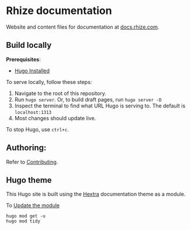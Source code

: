 # Rhize documentation

Website and content files for documentation at [docs.rhize.com](https://docs.rhize.com).

## Build locally

**Prerequisites**:
- [Hugo Installed](https://gohugo.io/installation/)


To serve locally, follow these steps:

1. Navigate to the root of this repository.
2. Run `hugo server`. Or, to build draft pages, run `hugo server -D`
3. Inspect the terminal to find what URL Hugo is serving to. The default is `localhost:1313`
4. Most changes should update live.

To stop Hugo, use `ctrl+c`.

## Authoring:

Refer to [Contributing](CONTRIBUTING.md).

## Hugo theme

This Hugo site is built using the [Hextra](https://github.com/imfing/hextra) documentation theme as a module.

To [Update the module](https://gohugo.io/hugo-modules/use-modules/#update-modules)
 
 ```shell
 hugo mod get -u
 hugo mod tidy
 ```
 
